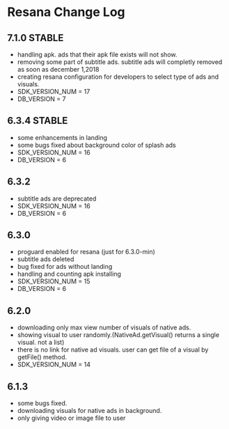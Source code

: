 # Resana Change Log

## 7.1.0 STABLE
* handling apk. ads that their apk file exists will not show.
* removing some part of subtitle ads. subtitle ads will completly removed as soon as december 1,2018
* creating resana configuration for developers to select type of ads and visuals.
* SDK_VERSION_NUM = 17
* DB_VERSION = 7

## 6.3.4 STABLE
* some enhancements in landing
* some bugs fixed about background color of splash ads 
* SDK_VERSION_NUM = 16
* DB_VERSION = 6

## 6.3.2 
* subtitle ads are deprecated
* SDK_VERSION_NUM = 16
* DB_VERSION = 6

## 6.3.0
* proguard enabled for resana (just for 6.3.0-min)
* subtitle ads deleted
* bug fixed for ads without landing
* handling and counting apk installing
* SDK_VERSION_NUM = 15
* DB_VERSION = 6

## 6.2.0
* downloading only max view number of visuals of native ads.
* showing visual to user randomly.(NativeAd.getVisual() returns a single visual. not a list)
* there is no link for native ad visuals. user can get file of a visual by getFile() method.
* SDK_VERSION_NUM = 14

## 6.1.3
* some bugs fixed.
* downloading visuals for native ads in background.
* only giving video or image file to user



